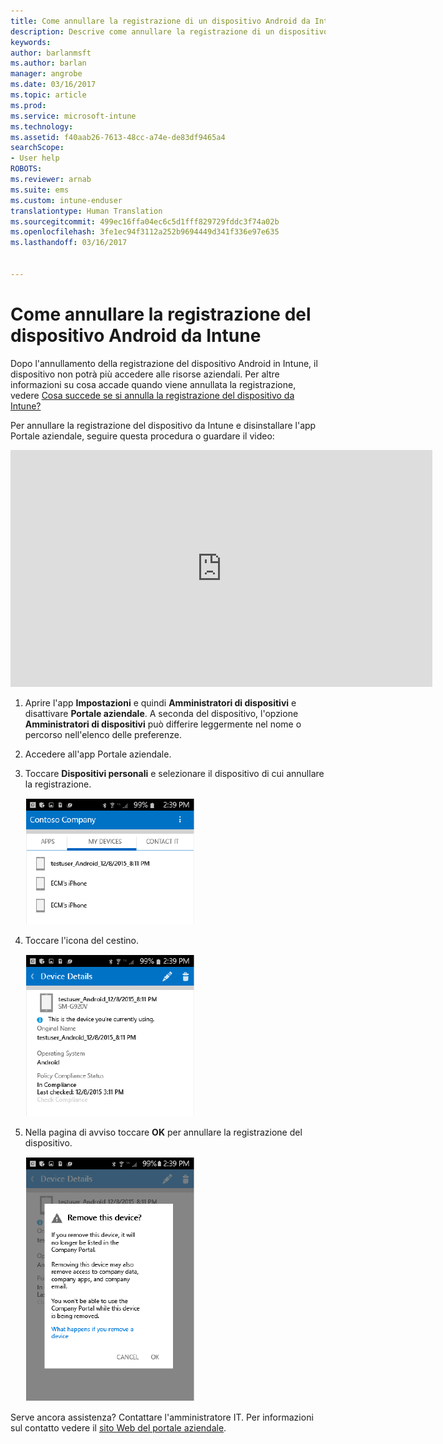 ```yaml
---
title: Come annullare la registrazione di un dispositivo Android da Intune | Documentazione Microsoft
description: Descrive come annullare la registrazione di un dispositivo Android da Intune
keywords: 
author: barlanmsft
ms.author: barlan
manager: angrobe
ms.date: 03/16/2017
ms.topic: article
ms.prod: 
ms.service: microsoft-intune
ms.technology: 
ms.assetid: f40aab26-7613-48cc-a74e-de83df9465a4
searchScope:
- User help
ROBOTS: 
ms.reviewer: arnab
ms.suite: ems
ms.custom: intune-enduser
translationtype: Human Translation
ms.sourcegitcommit: 499ec16ffa04ec6c5d1fff829729fddc3f74a02b
ms.openlocfilehash: 3fe1ec94f3112a252b9694449d341f336e97e635
ms.lasthandoff: 03/16/2017


---
```



# <a name="how-to-unenroll-your-android-device-from-intune"></a>Come annullare la registrazione del dispositivo Android da Intune

Dopo l'annullamento della registrazione del dispositivo Android in Intune, il dispositivo non potrà più accedere alle risorse aziendali.  Per altre informazioni su cosa accade quando viene annullata la registrazione, vedere [Cosa succede se si annulla la registrazione del dispositivo da Intune?](what-happens-if-you-unenroll-your-device-from-intune-android.md)

Per annullare la registrazione del dispositivo da Intune e disinstallare l'app Portale aziendale, seguire questa procedura o guardare il video:

<iframe width="675" height="379" src="https://www.youtube.com/embed/K-Vi7lNfaMk" frameborder="0" allowfullscreen></iframe>

1. Aprire l'app **Impostazioni** e quindi **Amministratori di dispositivi** e disattivare **Portale aziendale**. A seconda del dispositivo, l'opzione **Amministratori di dispositivi** può differire leggermente nel nome o percorso nell'elenco delle preferenze.

2.  Accedere all'app Portale aziendale.

3.  Toccare **Dispositivi personali** e selezionare il dispositivo di cui annullare la registrazione.

    ![Scegliere il dispositivo del quale si vuole annullare la registrazione.](./media/andr-1-my-devices-choose.png)

4.  Toccare l'icona del cestino.

    ![Toccare l'icona del cestino.](./media/andr-2-tap-trashcan.png)

5.  Nella pagina di avviso toccare **OK** per annullare la registrazione del dispositivo.

    ![Rimuovere il dispositivo.](./media/andr-3-warning-about-remove.png)

Serve ancora assistenza? Contattare l'amministratore IT. Per informazioni sul contatto vedere il [sito Web del portale aziendale](http://portal.manage.microsoft.com).

